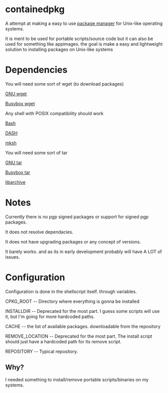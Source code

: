# containedpkg
A attempt at making a easy to use [package manager](https://en.wikipedia.org/wiki/Package_manager) for Unix-like operating systems.

It is ment to be used for portable scripts/source code but it can also be used for something like appimages. the goal is make a easy and lightweight solution to installing packages on Unix-like systems

# Dependencies
You will need some sort of wget (to download packages)

[GNU wget](http://ftp.gnu.org/gnu/wget/)

[Busybox wget](https://busybox.net/downloads/)

Any shell with POSIX compatibility should work

[Bash](http://ftp.gnu.org/gnu/bash/)

[DASH](http://gondor.apana.org.au/~herbert/dash/)

[mksh](http://www.mirbsd.org/mksh.htm)

You will need some sort of tar

[GNU tar](https://ftpmirror.gnu.org/tar/)

[Busybox tar](https://www.busybox.net/downloads/)

[libarchive](https://www.libarchive.org/)

# Notes
Currently there is no pgp signed packages or support for signed pgp packages.

It does not resolve dependacies.

It does not have upgrading packages or any concept of versions.

It barely works. and as its in early development probably will have A LOT of issues.

# Configuration
Configuration is done in the shellscript itself. through variables.

CPKG_ROOT       -- Directory where everything is gonna be installed

INSTALLDIR      -- Deprecated for the most part. I guess some scripts will use it, but I'm going for more hardcoded paths.

CACHE           -- the list of available packages. downloadable from the repository

REMOVE_LOCATION -- Deprecated for the most part. The install script should just have a hardcoded path for its remove script.

REPOSITORY      -- Typical repository.

## Why?
I needed something to install/remove portable scripts/binaries on my systems.
